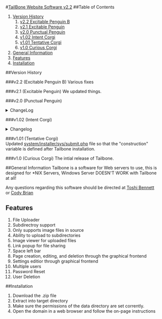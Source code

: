 #[TailBone Website Software v2.2](https://tailbone.gardenwolf.com/ "Tailbone's Official Website")
##Table of Contents
1. [Version History](#version-history)
	1. [v2.2 Excitable Penguin B](#v22-excitable-penguin-b)
	2. [v2.1 Excitable Penguin](#v21-excitable-penguin) 
	3. [v2.0 Punctual Penguin](#v20-punctual-penguin) 
	4. [v1.02 Intent Corgi](#v102-intent-corgi)
	5. [v1.01 Tentative Corgi](#v101-tentative-corgi)
	6. [v1.0 Curious Corgi](#v10-curious-corgi)
2. [General Information](#general-information)
3. [Features](#features)
4. [Installation](#installation)

##Version History

###v2.2 (Excitable Penguin B)
Various fixes

###v2.1 (Excitable Penguin)
We updated things.

###v2.0 (Punctual Penguin)
<details>
<summary>ChangeLog</summary>  
<details>
<summary>[system/admin/run.php](system/admin/run.php)</summary>
-Updated to use the new theme file.  
-Added MSGBanner.js script.  
-Added the version tags to prevent "bad cache".  
-Removed the strange page reg thing I did...  
-Fixed a session timeout issue.  
-New MSGBanner script.  
</details>

<details>
<summary>[system/admin/sys/editTheme.php](system/admin/sys/editTheme.php) </summary>
- Updated to use the new theme file.
</details>

<details>
<summary>[system/admin/sys/pages/theme.php](system/admin/sys/pages/theme.php)</summary>
- Updated to use the new theme file.
</details>

<details>
<summary>[system/main/theme/theme.php](system/main/theme/theme.php)</summary>
--REPLACES themeColours.scss.php thing...
</details>

<details>
<summary>[system/main/theme/animations.css](system/main/theme/animations.css)</summary>
--ADDED
</details>

<details>
<summary>[data/theme.php](data/theme.php)</summary>
--REPLACES colours.php
</details>

<details>
<summary>[system/jScipts/loading.js](system/jScipts/loading.js)</summary>
- Removed MSGBanner parts.
</details>

<details>
<summary>[system/jScipts/MSGBanner.js](system/jScipts/MSGBanner.js)</summary>
--NEW: Contains the click to close and the timeout.
</details>

<details>
<summary>[system/main/run.php](system/main/run.php)</summary>
-Updated to use the new theme file.  
-Updated to report 404 as a header.  
-Updated to make edit button direct to settings when a 404 has occurred.  
-Added the MSGBanner.js script.  
-Added the version tags to prevent "bad cache".  
-Fixed a session timeout issue.  
-New MSGBanner script.  
-Re-added the animations.  
-No longer requiring file. Only echoing its contents. (More secure and prevents scripts from running.)  
</details>

<details>
<summary>[system/installer/sys/install.php](system/installer/sys/install.php)</summary>
-Updated to use the new theme file.  
-Added the version tags to prevent "bad cache".  
</details>

<details>
<summary>[system/jScripts/wysiwyg.php](system/jScripts/wysiwyg.php)</summary>
- Updated to use the new theme file.
</details>

<details>
<summary>[system/installer/sys/sumbit.php](system/installer/sys/sumbit.php)</summary>
- Fixed MSGBanner parameters.
</details>

<details>
<summary>[system/upgrader/run.php](system/upgrader/run.php)</summary>
- Updated to edit data folder colours.php to theme.php.
</details>

<details>
<summary>[system/admin/sys/pages/file_manager.php](system/admin/sys/pages/file_manager.php)</summary>
- Updated to the new theme stuffs.
</details>

<details>
<summary>[system/admin/sys/pages/pages.php](system/admin/sys/pages/pages.php)</summary>
- Re-arranged the buttons.
</details>

<details>
<summary>system/admin/sys/pages/pages_*.php</summary>
--REMOVED
</details>

<details>
<summary>[system/admin/sys/pages/pages.php](system/admin/sys/pages/pages.php) </summary>
- Updated to contain ALL pages data.
</details>

<details>
<summary>system/admin/sys/sys.pagereg.php</summary>
--REMOVED
</details>

<details>
<summary>[system/admin/sys/pages/users.php](system/admin/sys/pages/users.php)</summary>
- Updated to use new theme var.
</details>

<details>
<summary>[system/admin/sys/*](system/admin/sys/) (excluding pages folder)</summary>  
-Updated to work with the new loggedin check.  
-Updated to use new MSGBanner.  
</details>

<details>
<summary>[index.php](index.php)</summary>
-Added the new loggedin check.  
-Added getUsers() function.  
</details>

<details>
<summary>[system/admin/sys/pages/users.php](system/admin/sys/pages/users.php)</summary>
- Now uses the userList function.
</details>

<details>
<summary>[system/admin/sys/pages/loggedin.php](system/admin/sys/pages/loggedin.php)</summary>
-Added server admin email.
</details>

<details>
<summary>[system/main/theme/main.css](system/main/theme/main.css)</summary>
-Fixed stretched images issue.
</details>

<details>
<summary>[system/admin/sys/pages/file_manager.php](system/admin/sys/pages/file_manager.php)</summary>
- Viewer is no longer a pesky iframe. It is a proper image viewer this time.
</details>
</details>

###v1.02 (Intent Corgi)
<details>
<summary>Changelog</summary>
Added a sleep arg to [system/upgrader/run.php](system/upgrader/run.php) to avoid "Redirected too many times" issue.

Removed the board from [system/admin/sys/pages/loggedin.php](system/admin/sys/pages/loggedin.php) and replaced it with a simple version checker.  Echoes the Tailbone codename as well.

ALL INDEX FILES (except the one in root) are pointing to one file for less redundancy

Added the Tailbone codename var to [index.php](index.php)

Added version vars at the end of file names to avoid caching problems between version changes in [system/main/run.php](system/main/run.php), [system/admin/run.php](system/admin/run.php), and [system/installer/sys/install.php](system/installer/sys/install.php)

Removed animations from [system/main/run.php](system/main/run.php)

Removed system/main/theme/animations.css as it is no longer needed.

Updated [contributors](contributors.md), also changed file format from txt to md.
</details>

###v1.01 (Tentative Corgi)  
Updated [system/installer/sys/submit.php](system/installer/sys/submit.php) file so that the "construction" variable is defined after Tailbone installation.

###v1.0 (Curious Corgi) 
The intial release of Tailbone.

##General Information
Tailbone is a software for Web servers to use, this is designed for \*NIX Servers,	 Windows Server DOESN'T WORK with Tailbone at all!
  
Any questions regarding this software should be directed at [Toshi Bennett](mailto:toshi@gardenwolf.com?Subject=Tailbone "Send an email to Toshi") or [Cody Brian](mailto:cody@gardenwolf.com?Subject=Tailbone "Send an email to Cody")


## Features
1. File Uploader
  1. Subdirectroy support
  2. Only supports image files in source
  3. Ability to upload to subdirectories
  4. Image viewer for uploaded files
  5. Link popup for file sharing
  6. Space left bar
2. Page creation, editing, and deletion through the graphical frontend
3. Settings editior through graphical frontend
4. Multiple users
  1. Password Reset
  2. User Deletion

##Installation
1. Download the .zip file
2. Extract into target directory
3. Make sure the permissions of the data directory are set corrently.
4. Open the domain in a web browser and follow the on-page instructions
